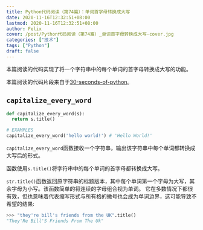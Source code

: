 ```yaml
---
title: Python代码阅读（第74篇）：单词首字母转换成大写
date: 2020-11-16T12:32:51+08:00
lastmod: 2020-11-16T12:32:51+08:00
author: Felix
cover: /post/Python代码阅读（第74篇）_单词首字母转换成大写-cover.jpg
categories: ["技术"]
tags: ["Python"]
draft: false
---
```


本篇阅读的代码实现了将一个字符串中的每个单词的首字母转换成大写的功能。

本篇阅读的代码片段来自于[30-seconds-of-python](https://github.com/30-seconds/30-seconds-of-python)。

<!--more-->

## `capitalize_every_word`

```python
def capitalize_every_word(s):
  return s.title()

# EXAMPLES
capitalize_every_word('hello world!') # 'Hello World!'
```

`capitalize_every_word`函数接收一个字符串，输出该字符串中每个单词都转换成大写后的形式。

函数使用`s.title()`将字符串中的每个单词的首字母都转换成大写。

`str.title()`函数返回原字符串的标题版本，其中每个单词第一个字母为大写，其余字母为小写。该函数简单的将连续的字母组合视为单词。 它在多数情况下都很有效，但也意味着代表缩写形式与所有格的撇号也会成为单词边界，这可能导致不希望的结果:

```python
>>> "they're bill's friends from the UK".title()
"They'Re Bill'S Friends From The Uk"
```

